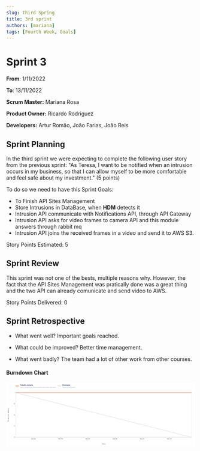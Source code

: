 ```yaml
---
slug: Third Spring 
title: 3rd sprint 
authors: [mariana]
tags: [Fourth Week, Goals]
---
```


# Sprint 3

**From**: 1/11/2022

**To**: 13/11/2022

**Scrum Master:** Mariana Rosa

**Product Owner:** Ricardo Rodriguez

**Developers:** Artur Romão, João Farias, João Reis

## Sprint Planning


In the third sprint we were expecting to complete the following user story from the previous sprint: "As Teresa, I want to be notified when an intrusion occurs in my business, so that I can allow myself to be more comfortable and feel safe about my investment." (5 points)

To do so we need to have this Sprint Goals:

* To  Finish API Sites Management
* Store Intrusions in DataBase, when **HDM** detects it
* Intrusion API communicate with Notifications API, through API Gateway
* Intrusion API asks for video frames to camera API and this module answers through rabbit mq
* Intrusion API joins the received frames in a video and send it to AWS S3.



Story Points Estimated: 5



## Sprint Review

This sprint was not one of the bests, multiple reasons why. However, the fact that the API Sites Management was pratically done was a great thing and the two API can already comunicate and send video to AWS.

Story Points Delivered: 0


## Sprint Retrospective 

 - What went well? Important goals reached.

- What could be improved? Better time management.

- What went badly? The team had a lot of other work from other courses.


#### Burndown Chart
![Burndown Chart of sprint 3](sprint3.png)